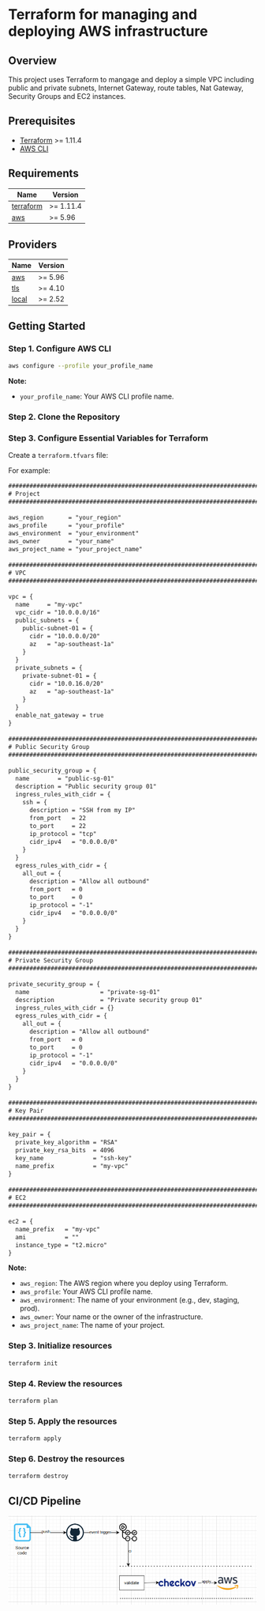 # Terraform for managing and deploying AWS infrastructure

## Overview

This project uses Terraform to mangage and deploy a simple VPC including public and private subnets, Internet Gateway, route tables, Nat Gateway, Security Groups and EC2 instances.

## Prerequisites

- [Terraform](https://developer.hashicorp.com/terraform/install) >= 1.11.4
- [AWS CLI](https://docs.aws.amazon.com/cli/latest/userguide/install-cliv2.html)

## Requirements

| Name | Version |
|------|---------|
| <a name="requirement_terraform"></a> [terraform](#requirement\_terraform) | >= 1.11.4 |
| <a name="requirement_aws"></a> [aws](#requirement\_aws) | >= 5.96 |

## Providers

| Name | Version |
|------|---------|
| <a name="provider_aws"></a> [aws](#provider\_aws) | >= 5.96 |
| <a name="provider_tls"></a> [tls](#provider\_tls) | >= 4.10 |
| <a name="provider_local"></a> [local](#provider\_local) | >= 2.52 |

## Getting Started

### Step 1. Configure AWS CLI

```bash
aws configure --profile your_profile_name
```

**Note:**
- ```your_profile_name```: Your AWS CLI profile name.

### Step 2. Clone the Repository

### Step 3. Configure Essential Variables for Terraform

Create a `terraform.tfvars` file:

For example:

```hcl
################################################################################
# Project
################################################################################

aws_region       = "your_region"
aws_profile      = "your_profile"
aws_environment  = "your_environment"
aws_owner        = "your_name"
aws_project_name = "your_project_name"

################################################################################
# VPC
################################################################################

vpc = {
  name     = "my-vpc"
  vpc_cidr = "10.0.0.0/16"
  public_subnets = {
    public-subnet-01 = {
      cidr = "10.0.0.0/20"
      az   = "ap-southeast-1a"
    }
  }
  private_subnets = {
    private-subnet-01 = {
      cidr = "10.0.16.0/20"
      az   = "ap-southeast-1a"
    }
  }
  enable_nat_gateway = true
}

################################################################################
# Public Security Group
################################################################################

public_security_group = {
  name        = "public-sg-01"
  description = "Public security group 01"
  ingress_rules_with_cidr = {
    ssh = {
      description = "SSH from my IP"
      from_port   = 22
      to_port     = 22
      ip_protocol = "tcp"
      cidr_ipv4   = "0.0.0.0/0"
    }
  }
  egress_rules_with_cidr = {
    all_out = {
      description = "Allow all outbound"
      from_port   = 0
      to_port     = 0
      ip_protocol = "-1"
      cidr_ipv4   = "0.0.0.0/0"
    }
  }
}

################################################################################
# Private Security Group
################################################################################

private_security_group = {
  name                    = "private-sg-01"
  description             = "Private security group 01"
  ingress_rules_with_cidr = {}
  egress_rules_with_cidr = {
    all_out = {
      description = "Allow all outbound"
      from_port   = 0
      to_port     = 0
      ip_protocol = "-1"
      cidr_ipv4   = "0.0.0.0/0"
    }
  }
}

################################################################################
# Key Pair
################################################################################

key_pair = {
  private_key_algorithm = "RSA"
  private_key_rsa_bits  = 4096
  key_name              = "ssh-key"
  name_prefix           = "my-vpc"
}

################################################################################
# EC2
################################################################################

ec2 = {
  name_prefix   = "my-vpc"
  ami           = ""
  instance_type = "t2.micro"
}
```

**Note:**
- ```aws_region```: The AWS region where you deploy using Terraform.
- ```aws_profile```: Your AWS CLI profile name.
- ```aws_environment```: The name of your environment (e.g., dev, staging, prod).
- ```aws_owner```:  Your name or the owner of the infrastructure.
- ```aws_project_name```: The name of your project.

### Step 3. Initialize resources

```bash
terraform init
```

### Step 4. Review the resources

```bash
terraform plan
```

### Step 5. Apply the resources

```bash
terraform apply
```

### Step 6. Destroy the resources

```bash
terraform destroy
```

## CI/CD Pipeline

<p align="center">
    <img src="./images/terraform_pipeline.png" alt="ci/cd pipeline"></img>
</p>
